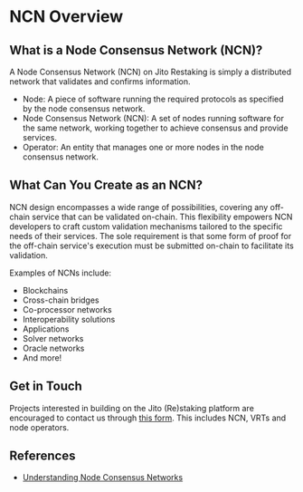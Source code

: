 # NCN Overview

## What is a Node Consensus Network (NCN)?

A Node Consensus Network (NCN) on Jito Restaking is simply a distributed network that validates and confirms information.

- Node: A piece of software running the required protocols as specified by the node consensus network.
- Node Consensus Network (NCN): A set of nodes running software for the same network, working together to achieve consensus and provide services.
- Operator: An entity that manages one or more nodes in the node consensus network.

## What Can You Create as an NCN?

NCN design encompasses a wide range of possibilities, covering any off-chain service that can be validated on-chain. This flexibility empowers NCN developers to craft custom validation mechanisms tailored to the specific needs of their services. The sole requirement is that some form of proof for the off-chain service's execution must be submitted on-chain to facilitate its validation.

Examples of NCNs include:

- Blockchains
- Cross-chain bridges
- Co-processor networks
- Interoperability solutions
- Applications
- Solver networks
- Oracle networks
- And more!

## Get in Touch

Projects interested in building on the Jito (Re)staking platform are encouraged to contact us through [this form]. This includes NCN, VRTs and node operators.

[this form]: https://forms.gle/cfbshwfvwqB5RMGdA

## References
- [Understanding Node Consensus Networks](https://www.jito.network/blog/understanding-node-consensus-networks/)

